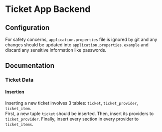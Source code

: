 # Ticket App Backend

## Configuration

For safety concerns, `application.properties` file is ignored by git and any changes should be updated into `application.properties.example` and discard any sensitive information like passwords.

## Documentation

### Ticket Data

#### Insertion

Inserting a new ticket involves 3 tables: `ticket`, `ticket_provider`, `ticket_item`.  
First, a new tuple `ticket` should be inserted. Then, insert its providers to `ticket_provider`. Finally, insert every
 section
 in every provider to `ticket_items`.
